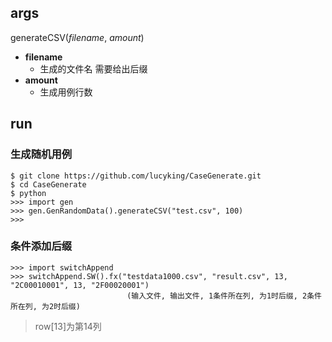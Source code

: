 ## args
generateCSV(*filename*, *amount*)  

- **filename**
	- 生成的文件名 需要给出后缀   
- **amount**
	- 生成用例行数   


## run
### 生成随机用例 ###
	$ git clone https://github.com/lucyking/CaseGenerate.git
	$ cd CaseGenerate
	$ python
	>>> import gen
	>>> gen.GenRandomData().generateCSV("test.csv", 100)
	>>>
	
### 条件添加后缀 ###
	>>> import switchAppend
	>>> switchAppend.SW().fx("testdata1000.csv", "result.csv", 13, "2C00010001", 13, "2F00020001")
	                          (输入文件, 输出文件, 1条件所在列, 为1时后缀, 2条件所在列, 为2时后缀)
>row[13]为第14列

 